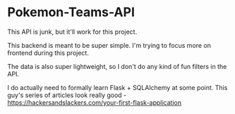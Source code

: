 # Pokemon-Teams-API

This API is junk, but it'll work for this project.


This backend is meant to be super simple. I'm trying to focus more on frontend during this project.


The data is also super lightweight, so I don't do any kind of fun filters in the API.


I do actually need to formally learn Flask + SQLAlchemy at some point.
This guy's series of articles look really good - https://hackersandslackers.com/your-first-flask-application
